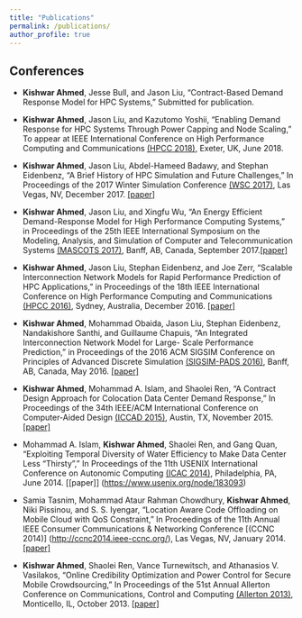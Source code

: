 ```yaml
---
title: "Publications"
permalink: /publications/
author_profile: true
---
```


## Conferences

* **Kishwar Ahmed**, Jesse Bull, and Jason Liu, “Contract-Based Demand Response Model for HPC Systems,” Submitted for publication.

* **Kishwar Ahmed**, Jason Liu, and Kazutomo Yoshii, “Enabling Demand Response for HPC Systems Through Power Capping and Node Scaling,” To appear at IEEE International Conference on High Performance Computing and Communications [(HPCC 2018)](https://cse.stfx.ca/~hpcc2018/), Exeter, UK, June 2018.

* **Kishwar Ahmed**, Jason Liu, Abdel-Hameed Badawy, and Stephan Eidenbenz, “A Brief History of HPC Simulation and Future Challenges,” In Proceedings of the 2017 Winter Simulation Conference [(WSC 2017)](http://meetings2.informs.org/wordpress/wsc2017/), Las Vegas, NV, December 2017. [[paper]](https://ieeexplore.ieee.org/document/8247804)

* **Kishwar Ahmed**, Jason Liu, and Xingfu Wu, “An Energy Efficient Demand-Response Model for High Performance Computing Systems,” in Proceedings of the 25th IEEE International Symposium on the Modeling, Analysis, and Simulation of Computer and Telecommunication Systems [(MASCOTS 2017)](https://mascots2017.cs.ucalgary.ca/), Banff, AB, Canada, September 2017.[[paper]](https://ieeexplore.ieee.org/document/8107444/)

* **Kishwar Ahmed**, Jason Liu, Stephan Eidenbenz, and Joe Zerr, “Scalable Interconnection Network Models for Rapid Performance Prediction of HPC Applications,” in Proceedings of the 18th IEEE International Conference on High Performance Computing and Communications [(HPCC 2016)](http://www.swinflow.org/confs/2016/hpcc/), Sydney, Australia, December 2016. [[paper]](https://ieeexplore.ieee.org/document/7828492/)

* **Kishwar Ahmed**, Mohammad Obaida, Jason Liu, Stephan Eidenbenz, Nandakishore Santhi, and Guillaume Chapuis, “An Integrated Interconnection Network Model for Large- Scale Performance Prediction,” in Proceedings of the 2016 ACM SIGSIM Conference on Principles of Advanced Discrete Simulation [(SIGSIM-PADS 2016)](https://www.acm-sigsim-pads.org/), Banff, AB, Canada, May 2016. [[paper]](https://dl.acm.org/citation.cfm?id=2901396)

* **Kishwar Ahmed**, Mohammad A. Islam, and Shaolei Ren, “A Contract Design Approach for Colocation Data Center Demand Response,” In Proceedings of the 34th IEEE/ACM International Conference on Computer-Aided Design [(ICCAD 2015)](https://iccad.com/), Austin, TX, November 2015. [[paper]](https://ieeexplore.ieee.org/document/7372629/)

* Mohammad A. Islam, **Kishwar Ahmed**, Shaolei Ren, and Gang Quan, “Exploiting Temporal Diversity of Water Efficiency to Make Data Center Less “Thirsty”,” In Proceedings of the 11th USENIX International Conference on Autonomic Computing [(ICAC 2014)](https://www.usenix.org/conference/icac14), Philadelphia, PA, June 2014. [[paper]] (https://www.usenix.org/node/183093)

* Samia Tasnim, Mohammad Ataur Rahman Chowdhury, **Kishwar Ahmed**, Niki Pissinou, and S. S. Iyengar, “Location Aware Code Offloading on Mobile Cloud with QoS Constraint,” In Proceedings of the 11th Annual IEEE Consumer Communications & Networking Conference [(CCNC 2014)] (http://ccnc2014.ieee-ccnc.org/), Las Vegas, NV, January 2014. [[paper]](https://ieeexplore.ieee.org/document/6866551/)

* **Kishwar Ahmed**, Shaolei Ren, Vance Turnewitsch, and Athanasios V. Vasilakos, “Online Credibility Optimization and Power Control for Secure Mobile Crowdsourcing,” In Proceedings of the 51st Annual Allerton Conference on Communications, Control and Computing [(Allerton 2013)](http://allerton.csl.illinois.edu/), Monticello, IL, October 2013. [[paper]](https://ieeexplore.ieee.org/document/6736705/)

